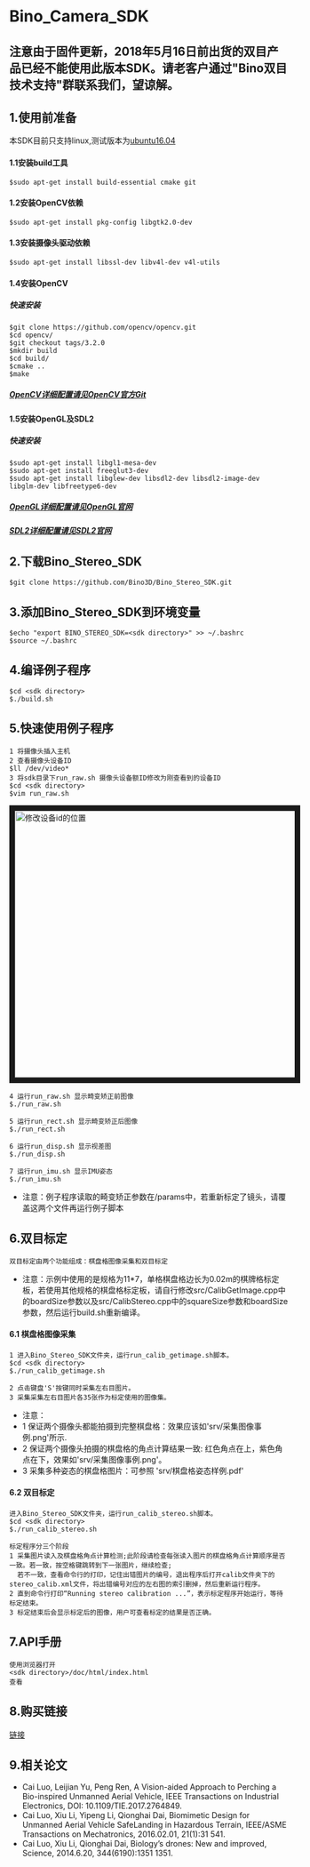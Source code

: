 # Bino_Camera_SDK
## **注意由于固件更新，2018年5月16日前出货的双目产品已经不能使用此版本SDK。请老客户通过"Bino双目技术支持"群联系我们，望谅解。**

## 1.使用前准备

本SDK目前只支持linux,测试版本为[ubuntu16.04](https://www.ubuntu.com/download/desktop)

#### 1.1安装build工具
```
$sudo apt-get install build-essential cmake git
```
#### 1.2安装OpenCV依赖
```
$sudo apt-get install pkg-config libgtk2.0-dev
```
#### 1.3安装摄像头驱动依赖
```
$sudo apt-get install libssl-dev libv4l-dev v4l-utils
```

#### 1.4安装OpenCV
##### 快速安装
```
$git clone https://github.com/opencv/opencv.git
$cd opencv/
$git checkout tags/3.2.0
$mkdir build
$cd build/
$cmake ..
$make
```
##### [OpenCV详细配置请见OpenCV官方Git](https://github.com/opencv/opencv)

#### 1.5安装OpenGL及SDL2
##### 快速安装
```
$sudo apt-get install libgl1-mesa-dev
$sudo apt-get install freeglut3-dev
$sudo apt-get install libglew-dev libsdl2-dev libsdl2-image-dev libglm-dev libfreetype6-dev
```
##### [OpenGL详细配置请见OpenGL官网](https://en.wikibooks.org/wiki/OpenGL_Programming/Installation/Linux)

##### [SDL2详细配置请见SDL2官网](https://www.libsdl.org/)

## 2.下载Bino_Stereo_SDK
```
$git clone https://github.com/Bino3D/Bino_Stereo_SDK.git
```

## 3.添加Bino_Stereo_SDK到环境变量
```
$echo "export BINO_STEREO_SDK=<sdk directory>" >> ~/.bashrc
$source ~/.bashrc
```

## 4.编译例子程序
```
$cd <sdk directory>
$./build.sh
```
## 5.快速使用例子程序
```
1 将摄像头插入主机
2 查看摄像头设备ID
$ll /dev/video*
3 将sdk目录下run_raw.sh 摄像头设备额ID修改为刚查看到的设备ID
$cd <sdk directory>
$vim run_raw.sh
```
<img src="https://github.com/Bino3D/Bino_Stereo_SDK/tree/master/srv/editDevID.png"
alt="修改设备id的位置" width="640" height="480" border="10" />

```
4 运行run_raw.sh 显示畸变矫正前图像
$./run_raw.sh

5 运行run_rect.sh 显示畸变矫正后图像
$./run_rect.sh

6 运行run_disp.sh 显示视差图
$./run_disp.sh

7 运行run_imu.sh 显示IMU姿态
$./run_imu.sh
```
* 注意：例子程序读取的畸变矫正参数在<sdk directory>/params中，若重新标定了镜头，请覆盖这两个文件再运行例子脚本

## 6.双目标定
```
双目标定由两个功能组成：棋盘格图像采集和双目标定
```
* 注意：示例中使用的是规格为11*7，单格棋盘格边长为0.02m的棋牌格标定板，若使用其他规格的棋盘格标定板，请自行修改src/CalibGetImage.cpp中的boardSize参数以及src/CalibStereo.cpp中的squareSize参数和boardSize参数，然后运行build.sh重新编译。

#### 6.1 棋盘格图像采集

```
1 进入Bino_Stereo_SDK文件夹，运行run_calib_getimage.sh脚本。
$cd <sdk directory>
$./run_calib_getimage.sh

2 点击键盘'S'按键同时采集左右目图片。
3 采集采集左右目图片各35张作为标定使用的图像集。
```

* 注意：
* 1 保证两个摄像头都能拍摄到完整棋盘格：效果应该如'srv/采集图像事例.png'所示.
* 2 保证两个摄像头拍摄的棋盘格的角点计算结果一致: 红色角点在上，紫色角点在下，效果如'srv/采集图像事例.png'。
* 3 采集多种姿态的棋盘格图片：可参照 'srv/棋盘格姿态样例.pdf'

#### 6.2 双目标定
```
进入Bino_Stereo_SDK文件夹，运行run_calib_stereo.sh脚本。
$cd <sdk directory>
$./run_calib_stereo.sh

标定程序分三个阶段
1 采集图片读入及棋盘格角点计算检测;此阶段请检查每张读入图片的棋盘格角点计算顺序是否一致。若一致，按空格键跳转到下一张图片，继续检查;
  若不一致，查看命令行的打印，记住出错图片的编号，退出程序后打开calib文件夹下的stereo_calib.xml文件，将出错编号对应的左右图的索引删掉，然后重新运行程序。
2 直到命令行打印“Running stereo calibration ...”，表示标定程序开始运行，等待标定结束。
3 标定结束后会显示标定后的图像，用户可查看标定的结果是否正确。
```
## 7.API手册
```
使用浏览器打开
<sdk directory>/doc/html/index.html  
查看
```
## 8.购买链接
[链接](https://item.taobao.com/item.htm?spm=a230r.1.14.36.30447e471pexT6&id=562336856228&ns=1&abbucket=1#detail)

## 9.相关论文
* Cai Luo, Leijian Yu, Peng Ren, A Vision-aided Approach to Perching a Bio-inspired Unmanned Aerial Vehicle, IEEE Transactions on Industrial Electronics, DOI: 10.1109/TIE.2017.2764849.
* Cai Luo, Xiu Li, Yipeng Li, Qionghai Dai, Biomimetic Design for Unmanned Aerial Vehicle SafeLanding in Hazardous Terrain, IEEE/ASME Transactions on Mechatronics, 2016.02.01, 21(1):31 541.
* Cai Luo, Xiu Li, Qionghai Dai, Biology’s drones: New and improved, Science, 2014.6.20, 344(6190):1351 1351.
